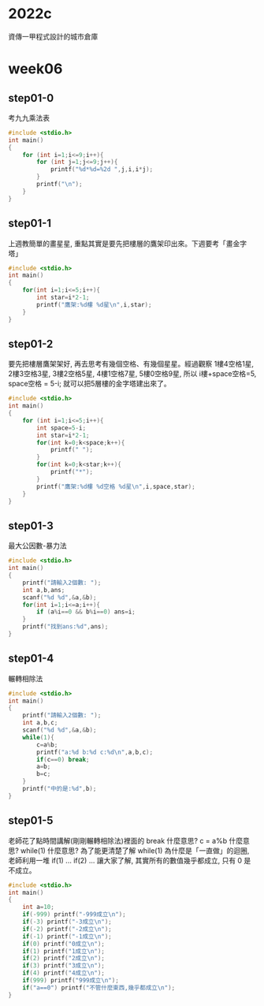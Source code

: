 # 2022c
資傳一甲程式設計的城市倉庫

# week06

## step01-0
考九九乘法表
```cpp
#include <stdio.h>
int main()
{
	for (int i=1;i<=9;i++){
		for (int j=1;j<=9;j++){
			printf("%d*%d=%2d ",j,i,i*j);
		}
		printf("\n");
	}
}
```
## step01-1
上週教簡單的畫星星, 重點其實是要先把樓層的鷹架印出來。下週要考「畫金字塔」
```cpp
#include <stdio.h>
int main()
{
    for(int i=1;i<=5;i++){
        int star=i*2-1;
        printf("鷹架:%d樓 %d星\n",i,star);
    }
}
```
## step01-2
要先把樓層鷹架架好, 再去思考有幾個空格、有幾個星星。經過觀察 1樓4空格1星, 2樓3空格3星, 3樓2空格5星, 4樓1空格7星, 5樓0空格9星, 所以 i樓+space空格=5, space空格 = 5-i; 就可以把5層樓的金字塔建出來了。
```cpp
#include <stdio.h>
int main()
{
    for (int i=1;i<=5;i++){
        int space=5-i;
        int star=i*2-1;
        for(int k=0;k<space;k++){
            printf(" ");
        }
        for(int k=0;k<star;k++){
            printf("*");
        }
        printf("鷹架:%d樓 %d空格 %d星\n",i,space,star);
    }
}
```
## step01-3
最大公因數-暴力法
```cpp
#include <stdio.h>
int main()
{
    printf("請輸入2個數: ");
    int a,b,ans;
    scanf("%d %d",&a,&b);
    for(int i=1;i<=a;i++){
        if (a%i==0 && b%i==0) ans=i;
    }
    printf("找到ans:%d",ans);
}
```
## step01-4
輾轉相除法
```cpp
#include <stdio.h>
int main()
{
    printf("請輸入2個數: ");
    int a,b,c;
    scanf("%d %d",&a,&b);
    while(1){
        c=a%b;
        printf("a:%d b:%d c:%d\n",a,b,c);
        if(c==0) break;
        a=b;
        b=c;
    }
    printf("中的是:%d",b);
}
```
## step01-5
老師花了點時間講解(剛剛輾轉相除法)裡面的 break 什麼意思? c = a%b 什麼意思? while(1) 什麼意思? 為了能更清楚了解 while(1) 為什麼是「一直做」的迴圈, 老師利用一堆 if(1) ... if(2) ... 讓大家了解, 其實所有的數值幾乎都成立, 只有 0 是不成立。
```cpp
#include <stdio.h>
int main()
{
    int a=10;
    if(-999) printf("-999成立\n");
    if(-3) printf("-3成立\n");
    if(-2) printf("-2成立\n");
    if(-1) printf("-1成立\n");
    if(0) printf("0成立\n");
    if(1) printf("1成立\n");
    if(2) printf("2成立\n");
    if(3) printf("3成立\n");
    if(4) printf("4成立\n");
    if(999) printf("999成立\n");
    if("a==0") printf("不管什麼東西,幾乎都成立\n");
}
```
